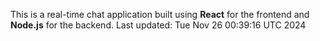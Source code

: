 This is a real-time chat application built using **React** for the frontend and **Node.js** for the backend.
Last updated: Tue Nov 26 00:39:16 UTC 2024
